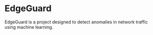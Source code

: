 # EdgeGuard
EdgeGuard is a project designed to detect anomalies in network traffic using machine learning.
